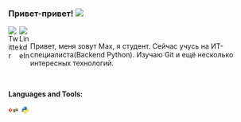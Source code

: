 ### Привет-привет! <img src="https://media.giphy.com/media/hvRJCLFzcasrR4ia7z/giphy.gif" width="25px">
<a href="https://twitter.com/THEN_23">
  <img align="left" alt="Twitter" width="22px" src="https://cdn-icons-png.flaticon.com/512/124/124021.png" />
</a>
<a href="https://www.linkedin.com/in/max-kalugin-420916253">
  <img align="left" alt="LinkdeIn" width="22px" src="https://cdn-icons-png.flaticon.com/512/145/145807.png" />
</a>

<br />

Привет, меня зовут Max, я студент. Сейчас учусь на ИТ-специалиста(Backend Python). Изучаю Git и ещё несколько интересных технологий.

<br />


  
**Languages and Tools:**  

<code><img height="20" src="https://raw.githubusercontent.com/github/explore/80688e429a7d4ef2fca1e82350fe8e3517d3494d/topics/git/git.png"></code>
<code><img height="20" src="https://raw.githubusercontent.com/github/explore/80688e429a7d4ef2fca1e82350fe8e3517d3494d/topics/python/python.png"></code>

